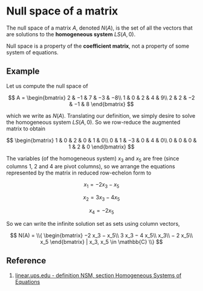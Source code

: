 # Null space of a matrix

The null space of a matrix $A$, denoted $N(A)$, is the set of all the vectors that are solutions to the **homogeneous system** $LS(A, 0)$.

Null space is a property of the **coefficient matrix**, not a property of some system of equations.

## Example

Let us compute the null space of

$$
A =
\begin{bmatrix}
2 & −1 & 7 & −3 & −8\\
1 & 0 & 2 & 4 & 9\\
2 & 2 & −2 & −1 & 8
\end{bmatrix}
$$

which we write as $N(A)$. Translating our definition, we simply desire to solve the homogeneous system $LS(A, 0)$. So we row-reduce the augmented matrix to obtain

$$
\begin{bmatrix}
1 & 0 & 2 & 0 & 1 & 0\\
0 & 1 & −3 & 0 & 4 & 0\\
0 & 0 & 0 & 1 & 2 & 0
\end{bmatrix}
$$

The variables (of the homogeneous system) $x_3$ and $x_5$ are free (since columns 1, 2 and 4 are pivot columns), so we arrange the equations represented by the matrix in reduced row-echelon form to

$$
x_1 = −2 x_3 − x_5
$$

$$
x_2 = 3 x_3 − 4 x_5
$$

$$
x_4 = −2 x_5
$$

So we can write the infinite solution set as sets using column vectors,

$$
N(A) = \\{ \begin{bmatrix}
−2 x_3 − x_5\\
3 x_3 − 4 x_5\\
x_3\\
− 2 x_5\\
x_5
\end{bmatrix}
| x_3, x_5 \in \mathbb{C}
\\}
$$


## Reference

1. [linear.ups.edu - definition NSM, section Homogeneous Systems of Equations](http://linear.ups.edu/html/section-HSE.html)